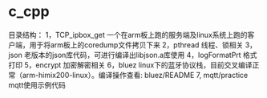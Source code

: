 # c_cpp
目录结构：
1，TCP_ipbox_get 一个在arm板上跑的服务端及linux系统上跑的客户端，用于将arm板上的coredump文件拷贝下来
2，pthread 线程、锁相关
3，json 老版本的json库代码，可进行编译出libjson.a库使用
4，logFormatPrt 格式打印
5，encrypt 加密解密相关
6，bluez linux下的蓝牙协议栈，目前交叉编译正常（arm-himix200-linux）。编译操作查看: bluez/README
7, mqtt/practice mqtt使用示例代码
